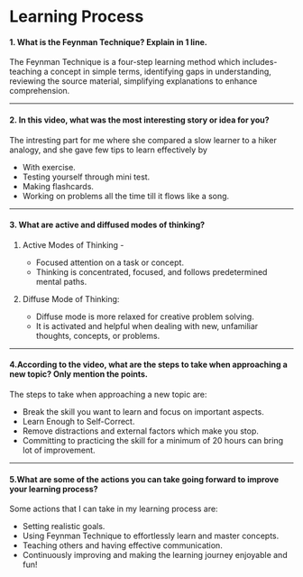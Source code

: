 # Learning Process

#### 1. What is the Feynman Technique? Explain in 1 line.

The Feynman Technique is a four-step learning method which includes- teaching a concept in simple terms, identifying gaps in understanding, reviewing the source material, simplifying explanations to enhance comprehension.

---

#### 2. In this video, what was the most interesting story or idea for you?

The intresting part for me where she compared a slow learner to a hiker analogy, and she gave few tips to learn effectively by 
- With exercise.
- Testing yourself through mini test.
- Making flashcards.
- Working on problems all the time till it flows like a song.

----

#### 3. What are active and diffused modes of thinking?

1. Active Modes of Thinking -
   * Focused attention on a task or concept.
   * Thinking is concentrated, focused, and follows predetermined mental paths.

2. Diffuse Mode of Thinking:
    * Diffuse mode is more relaxed for creative problem solving.
    * It is activated and helpful when dealing with new, unfamiliar thoughts, concepts, or problems.

---

#### 4.According to the video, what are the steps to take when approaching a new topic? Only mention the points.

The steps to take when approaching a new topic are:

- Break the skill you want to learn and focus on important aspects.
- Learn Enough to Self-Correct.
- Remove distractions and external factors which make you stop.
- Committing to practicing the skill for a minimum of 20 hours can bring lot of improvement.

---
#### 5.What are some of the actions you can take going forward to improve your learning process?

Some actions that I can take in my learning process are:
- Setting realistic goals.
- Using Feynman Technique to effortlessly learn and master concepts.
- Teaching others and having effective communication.
- Continuously improving and making the learning journey enjoyable and fun! 
















